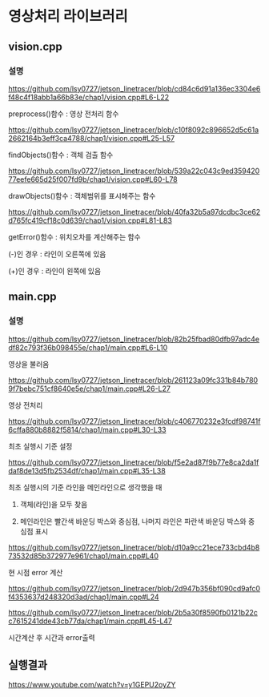 # 영상처리 라이브러리

## vision.cpp

### 설명

https://github.com/lsy0727/jetson_linetracer/blob/cd84c6d91a136ec3304e6f48c4f18abb1a66b83e/chap1/vision.cpp#L6-L22

preprocess()함수 : 영상 전처리 함수

https://github.com/lsy0727/jetson_linetracer/blob/c10f8092c896652d5c61a2662164b3eff3ca4788/chap1/vision.cpp#L25-L57

findObjects()함수 : 객체 검출 함수

https://github.com/lsy0727/jetson_linetracer/blob/539a22c043c9ed35942077eefe665d25f007fd9b/chap1/vision.cpp#L60-L78

drawObjects()함수 : 객체범위를 표시해주는 함수

https://github.com/lsy0727/jetson_linetracer/blob/40fa32b5a97dcdbc3ce62d765fc419cf18c0d639/chap1/vision.cpp#L81-L83

getError()함수 : 위치오차를 계산해주는 함수

(-)인 경우 : 라인이 오른쪽에 있음

(+)인 경우 : 라인이 왼쪽에 있음


## main.cpp

### 설명

https://github.com/lsy0727/jetson_linetracer/blob/82b25fbad80dfb97adc4edf82c793f36b098455e/chap1/main.cpp#L6-L10

영상을 불러옴

https://github.com/lsy0727/jetson_linetracer/blob/261123a09fc331b84b7809f7bebc751cf8640e5e/chap1/main.cpp#L26-L27

영상 전처리

https://github.com/lsy0727/jetson_linetracer/blob/c406770232e3fcdf98741f6cffa880b8882f5814/chap1/main.cpp#L30-L33

최초 실행시 기준 설정

https://github.com/lsy0727/jetson_linetracer/blob/f5e2ad87f9b77e8ca2da1fdaf8de13d5fb2534df/chap1/main.cpp#L35-L38

최초 실행시의 기준 라인을 메인라인으로 생각했을 때

1. 객체(라인)을 모두 찾음
  
2. 메인라인은 빨간색 바운딩 박스와 중심점, 나머지 라인은 파란색 바운딩 박스와 중심점 표시

https://github.com/lsy0727/jetson_linetracer/blob/d10a9cc21ece733cbd4b873532d85b372977e961/chap1/main.cpp#L40

현 시점 error 계산

https://github.com/lsy0727/jetson_linetracer/blob/2d947b356bf090cd9afc0f4353637d248320d3ad/chap1/main.cpp#L24

https://github.com/lsy0727/jetson_linetracer/blob/2b5a30f8590fb0121b22cc7615241dde43cb77da/chap1/main.cpp#L45-L47

시간계산 후 시간과 error출력

## 실행결과

https://www.youtube.com/watch?v=y1GEPU2oyZY
